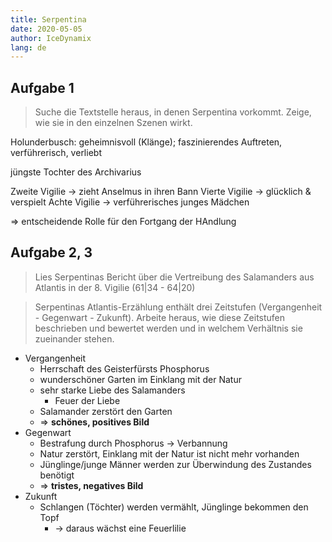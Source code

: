 ```yaml
---
title: Serpentina
date: 2020-05-05
author: IceDynamix
lang: de
---
```


## Aufgabe 1

> Suche die Textstelle heraus, in denen Serpentina vorkommt. Zeige, wie sie in den einzelnen Szenen wirkt.

Holunderbusch: geheimnisvoll (Klänge); faszinierendes Auftreten, verführerisch, verliebt

jüngste Tochter des Archivarius

Zweite Vigilie $\rightarrow$ zieht Anselmus in ihren Bann
Vierte Vigilie $\rightarrow$ glücklich & verspielt
Achte Vigilie $\rightarrow$ verführerisches junges Mädchen

$\Longrightarrow$ entscheidende Rolle für den Fortgang der HAndlung

## Aufgabe 2, 3

> Lies Serpentinas Bericht über die Vertreibung des Salamanders aus Atlantis in der 8. Vigilie (61|34 - 64|20)

> Serpentinas Atlantis-Erzählung enthält drei Zeitstufen (Vergangenheit - Gegenwart - Zukunft). Arbeite heraus, wie diese Zeitstufen beschrieben und bewertet werden und in welchem Verhältnis sie zueinander stehen.

- Vergangenheit
    - Herrschaft des Geisterfürsts Phosphorus
    - wunderschöner Garten im Einklang mit der Natur
    - sehr starke Liebe des Salamanders
        - Feuer der Liebe
    - Salamander zerstört den Garten
    - $\Longrightarrow$ **schönes, positives Bild**
- Gegenwart
    - Bestrafung durch Phosphorus $\rightarrow$ Verbannung
    - Natur zerstört, Einklang mit der Natur ist nicht mehr vorhanden
    - Jünglinge/junge Männer werden zur Überwindung des Zustandes benötigt
    - $\Longrightarrow$ **tristes, negatives Bild**
- Zukunft
    - Schlangen (Töchter) werden vermählt, Jünglinge bekommen den Topf
        - $\rightarrow$ daraus wächst eine Feuerlilie

<!-- missing -->
